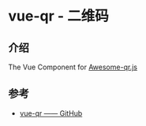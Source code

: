 <!--#region
@author 吴钦飞
@email wuqinfei@qq.com
@create date 2023-11-01 14:19:23
@modify date 2023-11-01 14:21:10
@desc [description]
#endregion-->

# vue-qr - 二维码

## 介绍

The Vue Component for [Awesome-qr.js](https://github.com/SumiMakito/Awesome-qr.js)

## 参考

* [vue-qr —— GitHub](https://github.com/Binaryify/vue-qr)